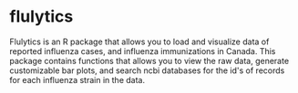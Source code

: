 # flulytics
Flulytics is an R package that allows you to load and visualize data of reported influenza cases, and influenza immunizations in Canada. This package contains functions that allows you to view the raw data, generate customizable bar plots, and search ncbi databases for the id's of records for each influenza strain in the data.
